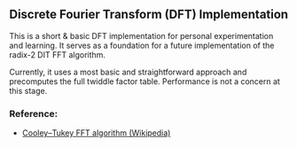 ## Discrete Fourier Transform (DFT) Implementation

This is a short & basic DFT implementation for personal experimentation and learning. It serves as a foundation for a future implementation of the radix-2 DIT FFT algorithm.

Currently, it uses a most basic and straightforward approach and precomputes the full twiddle factor table. Performance is not a concern at this stage.

### Reference:
- [Cooley–Tukey FFT algorithm (Wikipedia)](https://en.wikipedia.org/wiki/Cooley%E2%80%93Tukey_FFT_algorithm)
